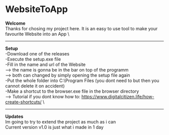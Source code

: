 # WebsiteToApp

**Welcome** \
Thanks for chosing my project here. It is an easy to use tool to make your favourite Website into an App \
___
**Setup** \
-Download one of the releases \
-Execute the setup.exe file \
-Fill in the name and url of the Website \
--> the name is gonna be in the bar on top of the programm \
--> both can changed by simply opening the setup file again \
-Put the whole folder into C:\Program Files  (you dont need to but then you cannot delete it on accident) \
-Make a shortcut to the browser.exe file in the browser directory \
--> Tutorial if you dont know how to: https://www.digitalcitizen.life/how-create-shortcuts/ \
___
**Updates** \
Im going to try to extend the project as much as i can \
Current version v1.0 is just what i made in 1 day 
